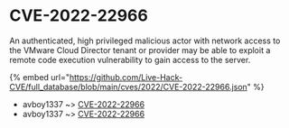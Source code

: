 # CVE-2022-22966

An authenticated, high privileged malicious actor with network access to the VMware Cloud Director tenant or provider may be able to exploit a remote code execution vulnerability to gain access to the server.

{% embed url="https://github.com/Live-Hack-CVE/full_database/blob/main/cves/2022/CVE-2022-22966.json" %}


* avboy1337 ~> [CVE-2022-22966](https://www.alice-snow.ru/2022/database/cve-2022-22966/cve-2022-22966-avboy1337)
* avboy1337 ~> [CVE-2022-22966](https://www.alice-snow.ru/2022/database/cve-2022-22966/cve-2022-22966-avboy1337)